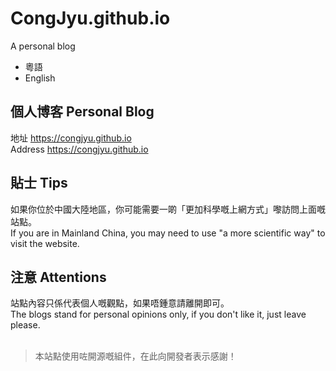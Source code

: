 # CongJyu.github.io

A personal blog

- 粵語
- English

## 個人博客 Personal Blog

地址 https://congjyu.github.io
<br>
Address https://congjyu.github.io

## 貼士 Tips

如果你位於中國大陸地區，你可能需要一啲「更加科學嘅上網方式」嚟訪問上面嘅站點。
<br>
If you are in Mainland China, you may need to use "a more scientific way" to visit the website.

## 注意 Attentions

站點內容只係代表個人嘅觀點，如果唔鍾意請離開即可。
<br>
The blogs stand for personal opinions only, if you don't like it, just leave please.
<br><br>

> 本站點使用咗開源嘅組件，在此向開發者表示感謝！
